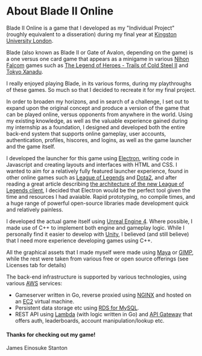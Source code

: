 # About Blade II Online

Blade II Online is a game that I developed as my "Individual Project" (roughly equivalent to a disseration) during my final year at [Kingston University London](https://www.kingston.ac.uk/).

Blade (also known as Blade II or Gate of Avalon, depending on the game) is a one versus one card game that appears as a minigame in various [Nihon Falcom](https://en.wikipedia.org/wiki/Nihon_Falcom) games such as [The Legend of Heroes - Trails of Cold Steel II](http://www.trailsofcoldsteel.com/cs2/) and [Tokyo Xanadu](https://en.wikipedia.org/wiki/Tokyo_Xanadu).

I really enjoyed playing Blade, in its various forms, during my playthroughs of these games. So much so that I decided to recreate it for my final project.

In order to broaden my horizons, and in search of a challenge, I set out to expand upon the original concept and produce a version of the game that can be played online, versus opponents from anywhere in the world. Using my existing knowledge, as well as the valuable experience gained during my internship as a foundation, I designed and developed both the entire back-end system that supports online gameplay, user accounts, authentication, profiles, hiscores, and logins, as well as the game launcher and the game itself.

I developed the launcher for this game using [Electron](https://electronjs.org/), writing code in Javascript and creating layouts and interfaces with HTML and CSS. I wanted to aim for a relatively fully featured launcher experience, found in other online games such as [League of Legends](https://leagueoflegends.com) and [Dota2](dota2.com), and after reading a great article describing [the architecture of the new League of Legends client](https://technology.riotgames.com/news/architecture-league-client-update), I decided that Electron would be the perfect tool given the time and resources I had avaiable. Rapid prototyping, no compile times, and a huge range of powerful open-source libraries made development quick and relatively painless.

I developed the actual game itself using [Unreal Engine 4](https://www.unrealengine.com/en-US/what-is-unreal-engine-4). Where possible, I made use of C++ to implement both engine and gameplay logic. While I personally find it easier to develop with [Unity](https://unity.com/), I believed (and still believe) that I need more experience developing games using C++. 

All the graphical assets that I made myself were made using [Maya](https://www.autodesk.com/products/maya/overview) or [GIMP](https://www.gimp.org/), while the rest were taken from various free or open source offerings (see Licenses tab for details)

The back-end infrastructure is supported by various technologies, using various [AWS](https://aws.amazon.com/) services:
- Gameserver written in Go, reverse proxied using [NGINX](https://www.nginx.com/) and hosted on an [EC2](https://aws.amazon.com/ec2/?nc2=h_ql_prod_fs_ec2) virtual machine.
- Persistent data storage etc using [RDS for MySQL](https://aws.amazon.com/rds/mysql/).
- REST API using [Lambda](https://aws.amazon.com/lambda/) (with logic written in Go) and [API Gateway](https://aws.amazon.com/api-gateway/) that offers auth, leaderboards, account manipulation/lookup etc.

#### Thanks for checking out my game!
James Einosuke Stanton